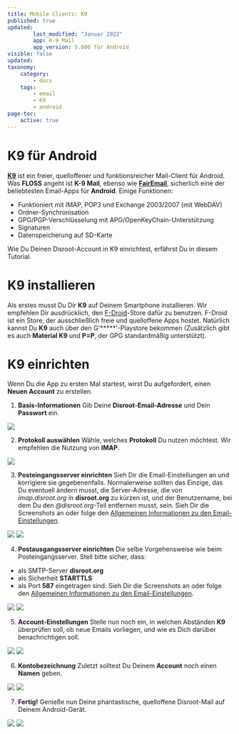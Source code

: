 ```yaml
---
title: Mobile Clients: K9
published: true
updated:
        last_modified: "Januar 2022"
        app: K-9 Mail
        app_version: 5.600 für Android
visible: false
updated:
taxonomy:
    category:
        - docs
    tags:
        - email
        - K9
        - android
page-toc:
    active: true
---
```


# K9 für Android

**[K9](https://de.wikipedia.org/wiki/K-9_Mail)** ist ein freier, quelloffener und funktionsreicher Mail-Client für Android. Was **FLOSS** angeht ist **K-9 Mail**, ebenso wie [**FairEmail**](/tutorials/email/clients/mobile/fairemail), sicherlich eine der beliebtesten Email-Apps für **Android**. Einige Funktionen:

 - Funktioniert mit IMAP, POP3 und Exchange 2003/2007 (mit WebDAV)
 - Ordner-Synchronisation
 - GPG/PGP-Verschlüsselung mit APG/OpenKeyChain-Unterstützung
 - Signaturen
 - Datenspeicherung auf SD-Karte

Wie Du Deinen Disroot-Account in K9 einrichtest, erfährst Du in diesem Tutorial.

# K9 installieren

Als erstes musst Du Dir **K9** auf Deinem Smartphone installieren. Wir empfehlen Dir ausdrücklich, den [F-Droid](https://f-droid.org/)-Store dafür zu benutzen. F-Droid ist ein Store, der ausschließlich freie und quelloffene Apps hostet. Natürlich kannst Du **K9** auch über den G'*****'-Playstore bekommen (Zusätzlich gibt es auch **Material K9** und **P=P**, der GPG standardmäßig unterstützt).

# K9 einrichten

Wenn Du die App zu ersten Mal startest, wirst Du aufgefordert, einen **Neuen Account** zu erstellen.

1. **Basis-Informationen**
Gib Deine **Disroot-Email-Adresse** und Dein **Passwort** ein.

![](de/k9_setup_01.png)

2. **Protokoll auswählen**
Wähle, welches **Protokoll** Du nutzen möchtest. Wir empfehlen die Nutzung von **IMAP**.

![](de/k9_setup_02.png)

3. **Posteingangsserver einrichten**
Sieh Dir die Email-Einstellungen an und korrigiere sie gegebenenfalls. Normalerweise sollten das Einzige, das Du eventuell ändern musst, die Server-Adresse, die von *imap.disroot.org* in **disroot.org** zu kürzen ist, und der Benutzername, bei dem Du den *@disroot.org*-Teil entfernen musst, sein. Sieh Dir die Screenshots an oder folge den [Allgemeinen Informationen zu den Email-Einstellungen](/tutorials/email/settings).

![](de/k9_setup_03.png) ![](de/k9_setup_04.png)

4. **Postausgangsserver einrichten**
Die selbe Vorgehensweise wie beim Posteingangsserver. Stell bitte sicher, dass:
 - als SMTP-Server **disroot.org**
 - als Sicherheit **STARTTLS**
 - als Port **587**
eingetragen sind. Sieh Dir die Screenshots an oder folge den [Allgemeinen Informationen zu den Email-Einstellungen](/tutorials/email/settings).

![](de/k9_setup_05.png) ![](de/k9_setup_06.png)

5. **Account-Einstellungen**
Stelle nun noch ein, in welchen Abständen **K9** überprüfen soll, ob neue Emails vorliegen, und wie es Dich darüber benachrichtigen soll.

![](de/k9_setup_07.png) ![](de/k9_setup_08.png)

6. **Kontobezeichnung**
Zuletzt solltest Du Deinem **Account** noch einen **Namen** geben.

![](de/k9_setup_09.png) ![](de/k9_setup_10.png)

7. **Fertig!**
Genieße nun Deine phantastische, quelloffene Disroot-Mail auf Deinem Android-Gerät.

![](de/k9_setup_11.png) ![](de/k9_setup_12.png)
